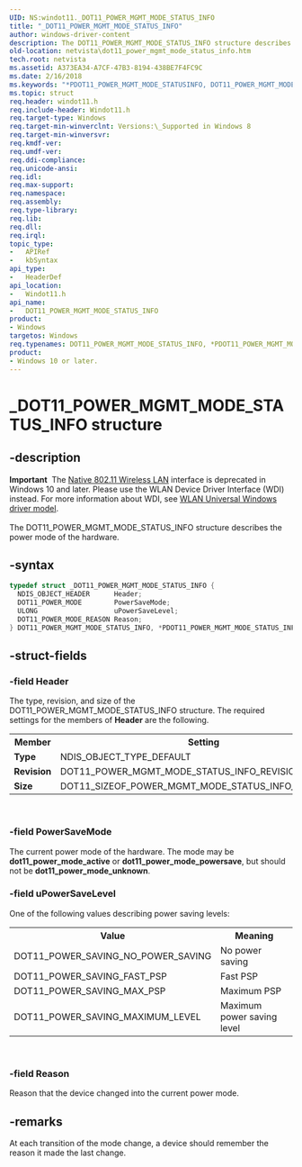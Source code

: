 ```yaml
---
UID: NS:windot11._DOT11_POWER_MGMT_MODE_STATUS_INFO
title: "_DOT11_POWER_MGMT_MODE_STATUS_INFO"
author: windows-driver-content
description: The DOT11_POWER_MGMT_MODE_STATUS_INFO structure describes the power mode of the hardware.
old-location: netvista\dot11_power_mgmt_mode_status_info.htm
tech.root: netvista
ms.assetid: A373EA34-A7CF-47B3-8194-438BE7F4FC9C
ms.date: 2/16/2018
ms.keywords: "*PDOT11_POWER_MGMT_MODE_STATUSINFO, DOT11_POWER_MGMT_MODE_STATUS_INFO, DOT11_POWER_MGMT_MODE_STATUS_INFO structure [Network Drivers Starting with Windows Vista], PDOT11_POWER_MGMT_MODE_STATUS_INFO, PDOT11_POWER_MGMT_MODE_STATUS_INFO structure pointer [Network Drivers Starting with Windows Vista], _DOT11_POWER_MGMT_MODE_STATUS_INFO, netvista.dot11_power_mgmt_mode_status_info, windot11/DOT11_POWER_MGMT_MODE_STATUS_INFO, windot11/PDOT11_POWER_MGMT_MODE_STATUS_INFO"
ms.topic: struct
req.header: windot11.h
req.include-header: Windot11.h
req.target-type: Windows
req.target-min-winverclnt: Versions:\_Supported in Windows 8
req.target-min-winversvr:
req.kmdf-ver:
req.umdf-ver:
req.ddi-compliance:
req.unicode-ansi:
req.idl:
req.max-support:
req.namespace:
req.assembly:
req.type-library:
req.lib:
req.dll:
req.irql:
topic_type:
-	APIRef
-	kbSyntax
api_type:
-	HeaderDef
api_location:
-	Windot11.h
api_name:
-	DOT11_POWER_MGMT_MODE_STATUS_INFO
product:
- Windows
targetos: Windows
req.typenames: DOT11_POWER_MGMT_MODE_STATUS_INFO, *PDOT11_POWER_MGMT_MODE_STATUSINFO
product:
- Windows 10 or later.
---
```


# _DOT11_POWER_MGMT_MODE_STATUS_INFO structure


## -description


<div class="alert"><b>Important</b>  The <a href="https://msdn.microsoft.com/library/windows/hardware/ff560689">Native 802.11 Wireless LAN</a> interface is deprecated in Windows 10 and later. Please use the WLAN Device Driver Interface (WDI) instead. For more information about WDI, see <a href="https://msdn.microsoft.com/6EF92E34-7BC9-465E-B05D-2BCB29165A18">WLAN Universal Windows driver model</a>.</div><div> </div>The DOT11_POWER_MGMT_MODE_STATUS_INFO structure describes the power mode of the hardware.


## -syntax


```cpp
typedef struct _DOT11_POWER_MGMT_MODE_STATUS_INFO {
  NDIS_OBJECT_HEADER      Header;
  DOT11_POWER_MODE        PowerSaveMode;
  ULONG                   uPowerSaveLevel;
  DOT11_POWER_MODE_REASON Reason;
} DOT11_POWER_MGMT_MODE_STATUS_INFO, *PDOT11_POWER_MGMT_MODE_STATUS_INFO;
```


## -struct-fields




### -field Header

The type, revision, and size of the DOT11_POWER_MGMT_MODE_STATUS_INFO structure. The required settings for the members of <b>Header</b> are the following.

<table>
<tr>
<th>Member</th>
<th>Setting</th>
</tr>
<tr>
<td><b>Type</b></td>
<td>NDIS_OBJECT_TYPE_DEFAULT</td>
</tr>
<tr>
<td><b>Revision</b></td>
<td>DOT11_POWER_MGMT_MODE_STATUS_INFO_REVISION_1</td>
</tr>
<tr>
<td><b>Size</b></td>
<td>DOT11_SIZEOF_POWER_MGMT_MODE_STATUS_INFO_REVISION_1</td>
</tr>
</table>
 


### -field PowerSaveMode

The current power mode of the hardware. The mode may be <b>dot11_power_mode_active</b> or <b>dot11_power_mode_powersave</b>, but should not be <b>dot11_power_mode_unknown</b>.


### -field uPowerSaveLevel

One of the following values describing power saving levels:

<table>
<tr>
<th>Value</th>
<th>Meaning</th>
</tr>
<tr>
<td>DOT11_POWER_SAVING_NO_POWER_SAVING</td>
<td>No power saving</td>
</tr>
<tr>
<td>DOT11_POWER_SAVING_FAST_PSP</td>
<td>Fast PSP</td>
</tr>
<tr>
<td>DOT11_POWER_SAVING_MAX_PSP</td>
<td>Maximum PSP</td>
</tr>
<tr>
<td>DOT11_POWER_SAVING_MAXIMUM_LEVEL</td>
<td>Maximum power saving level</td>
</tr>
</table>
 


### -field Reason

Reason that the device changed into the current power mode.


## -remarks



At each transition of the mode change, a device should remember the reason it made the last change.



